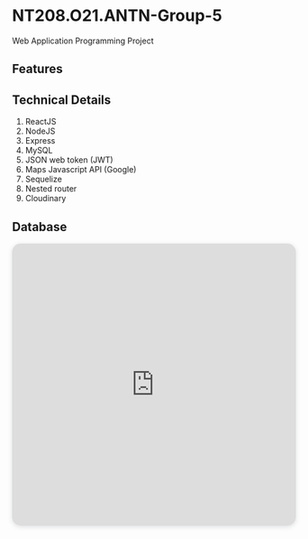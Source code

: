 # NT208.O21.ANTN-Group-5

Web Application Programming Project

## Features

## Technical Details

1. ReactJS
2. NodeJS
3. Express
4. MySQL
5. JSON web token (JWT)
6. Maps Javascript API (Google)
7. Sequelize
8. Nested router
9. Cloudinary

## Database

<iframe width="100%" height="500px" style="box-shadow: 0 2px 8px 0 rgba(63,69,81,0.16); border-radius:15px;" allowtransparency="true" allowfullscreen="true" scrolling="no" title="Embedded DrawSQL IFrame" frameborder="0" src="https://drawsql.app/teams/cong-ducs-team/diagrams/do-an-lap-trinh-web/embed"></iframe>
